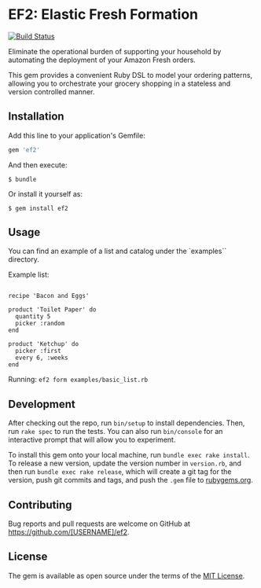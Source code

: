 # EF2: Elastic Fresh Formation

[![Build Status](https://travis-ci.org/Tim-B/ef2.svg?branch=master)](https://travis-ci.org/Tim-B/ef2)

Eliminate the operational burden of supporting your household by automating the deployment
of your Amazon Fresh orders.

This gem provides a convenient Ruby DSL to model your ordering patterns, allowing you to
orchestrate your grocery shopping in a stateless and version controlled manner.

## Installation

Add this line to your application's Gemfile:

```ruby
gem 'ef2'
```

And then execute:

    $ bundle

Or install it yourself as:

    $ gem install ef2

## Usage

You can find an example of a list and catalog under the `examples`` directory.

Example list:

```

recipe 'Bacon and Eggs'

product 'Toilet Paper' do
  quantity 5
  picker :random
end

product 'Ketchup' do
  picker :first
  every 6, :weeks
end
```

Running: `ef2 form examples/basic_list.rb`

## Development

After checking out the repo, run `bin/setup` to install dependencies. Then, run `rake spec` to run the tests. You can also run `bin/console` for an interactive prompt that will allow you to experiment.

To install this gem onto your local machine, run `bundle exec rake install`. To release a new version, update the version number in `version.rb`, and then run `bundle exec rake release`, which will create a git tag for the version, push git commits and tags, and push the `.gem` file to [rubygems.org](https://rubygems.org).

## Contributing

Bug reports and pull requests are welcome on GitHub at https://github.com/[USERNAME]/ef2.


## License

The gem is available as open source under the terms of the [MIT License](http://opensource.org/licenses/MIT).

